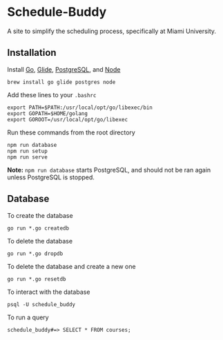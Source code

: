 # Schedule-Buddy
A site to simplify the scheduling process, specifically at Miami University.

## Installation
Install [Go](https://golang.org/), [Glide](https://glide.sh/), [PostgreSQL](https://www.postgresql.org), and [Node](https://nodejs.org/)
```
brew install go glide postgres node
```
Add these lines to your `.bashrc`
```shell
export PATH=$PATH:/usr/local/opt/go/libexec/bin
export GOPATH=$HOME/golang
export GOROOT=/usr/local/opt/go/libexec
```
Run these commands from the root directory
```
npm run database
npm run setup
npm run serve
```
**Note:** `npm run database` starts PostgreSQL, and should not be ran again unless PostgreSQL is stopped.

## Database
To create the database
```
go run *.go createdb
```
To delete the database
```
go run *.go dropdb
```
To delete the database and create a new one
```
go run *.go resetdb
```
To interact with the database
```
psql -U schedule_buddy
```
To run a query
```
schedule_buddy#=> SELECT * FROM courses;

```
